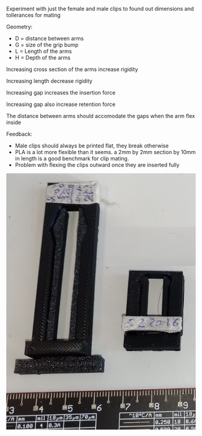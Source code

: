 Experiment with just the female and male clips to found out dimensions and tollerances for mating

Geometry:
- D = distance between arms
- G = size of the grip bump
- L = Length of the arms
- H = Depth of the arms

Increasing cross section of the arms increase rigidity

Increasing length decrease rigidity

Increasing gap increases the insertion force

Increasing gap also increase retention force

The distance between arms should accomodate the gaps when the arm flex inside

Feedback:
- Male clips should always be printed flat, they break otherwise
- PLA is a lot more flexible than it seems. a 2mm by 2mm section by 10mm in length is a good benchmark for clip mating.
- Problem with flexing the clips outward once they are inserted fully

![](2-Triangle_Clips.jpg)
